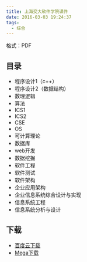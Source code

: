 ```yaml
---
title: 上海交大软件学院课件
date: 2016-03-03 19:24:37
tags:
  - 综合
---
```


格式：PDF

<!--more-->

## 目录 ##

+ 程序设计1（c++）
+ 程序设计2（数据结构）
+ 数理逻辑
+ 算法
+ ICS1
+ ICS2
+ CSE
+ OS
+ 可计算理论
+ 数据库
+ web开发
+ 数据挖掘
+ 软件工程
+ 软件测试
+ 软件架构
+ 企业应用架构
+ 企业信息系统综合设计与实现
+ 信息系统工程
+ 信息系统分析与设计

## 下载 ##

+ [百度云下载](http://pan.baidu.com/s/1c18KTzE)
+ [Mega下载](https://mega.nz/#!PBckwSyC!l0NW9v_O-218agQmdJpYMrAvJx7ifHt2jnvSuNW3fYM)
